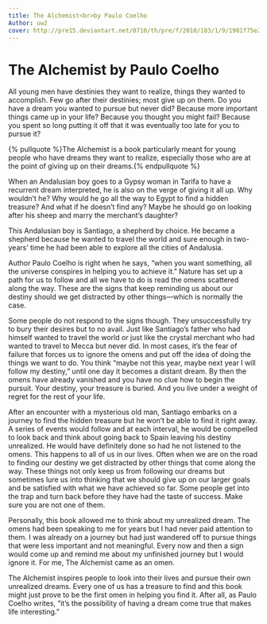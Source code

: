 ```yaml
---
title: The Alchemist<br>by Paulo Coelho
Author: uw2
cover: http://pre15.deviantart.net/0710/th/pre/f/2010/183/1/9/1981f75e281f4e79fbe3f4a335bb4c88.jpg
---
```


The Alchemist by Paulo Coelho
=============================

All young men have destinies they want to realize, things they wanted to accomplish. Few go after their destinies; most give up on them. Do you have a dream you wanted to pursue but never did? Because more important things came up in your life? Because you thought you might fail? Because you spent so long putting it off that it was eventually too late for you to pursue it?

{% pullquote %}The Alchemist is a book particularly meant for young people who have dreams they want to realize, especially those who are at the point of giving up on their dreams.{% endpullquote %}

When an Andalusian boy goes to a Gypsy woman in Tarifa to have a recurrent dream interpreted, he is also on the verge of giving it all up. Why wouldn’t he? Why would he go all the way to Egypt to find a hidden treasure? And what if he doesn’t find any? Maybe he should go on looking after his sheep and marry the merchant’s daughter?

This Andalusian boy is Santiago, a shepherd by choice. He became a shepherd because he wanted to travel the world and sure enough in two-years’ time he had been able to explore all the cities of Andalusia.

Author Paulo Coelho is right when he says, “when you want something, all the universe conspires in helping you to achieve it.” Nature has set up a path for us to follow and all we have to do is read the omens scattered along the way. These are the signs that keep reminding us about our destiny should we get distracted by other things—which is normally the case.

Some people do not respond to the signs though. They unsuccessfully try to bury their desires but to no avail. Just like Santiago’s father who had himself wanted to travel the world or just like the crystal merchant who had wanted to travel to Mecca but never did. In most cases, it’s the fear of failure that forces us to ignore the omens and put off the idea of doing the things we want to do. You think “maybe not this year, maybe next year I will follow my destiny,” until one day it becomes a distant dream. By then the omens have already vanished and you have no clue how to begin the pursuit. Your destiny, your treasure is buried. And you live under a weight of regret for the rest of your life.

After an encounter with a mysterious old man, Santiago embarks on a journey to find the hidden treasure but he won’t be able to find it right away. A series of events would follow and at each interval, he would be compelled to look back and think about going back to Spain leaving his destiny unrealized. He would have definitely done so had he not listened to the omens. This happens to all of us in our lives. Often when we are on the road to finding our destiny we get distracted by other things that come along the way. These things not only keep us from following our dreams but sometimes lure us into thinking that we should give up on our larger goals and be satisfied with what we have achieved so far. Some people get into the trap and turn back before they have had the taste of success. Make sure you are not one of them.

Personally, this book allowed me to think about my unrealized dream. The omens had been speaking to me for years but I had never paid attention to them. I was already on a journey but had just wandered off to pursue things that were less important and not meaningful. Every now and then a sign would come up and remind me about my unfinished journey but I would ignore it. For me, The Alchemist came as an omen.

The Alchemist inspires people to look into their lives and pursue their own unrealized dreams. Every one of us has a treasure to find and this book might just prove to be the first omen in helping you find it. After all, as Paulo Coelho writes, “it’s the possibility of having a dream come true that makes life interesting.”
